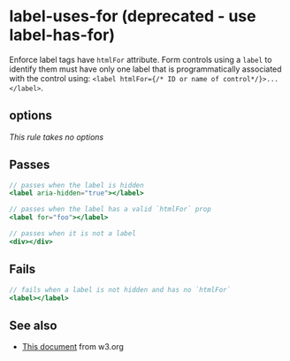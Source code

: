 # label-uses-for (deprecated - use label-has-for)

Enforce label tags have `htmlFor` attribute. Form controls using a `label` to
identify them must have only one label that is programmatically associated with
the control using: `<label htmlFor={/* ID or name of control*/}>...</label>`.


## options

*This rule takes no options*

## Passes

```jsx harmony
// passes when the label is hidden
<label aria-hidden="true"></label>

// passes when the label has a valid `htmlFor` prop
<label for="foo"></label>

// passes when it is not a label
<div></div>
```

## Fails

```jsx harmony
// fails when a label is not hidden and has no `htmlFor`
<label></label>
```

## See also

 - [This document](https://www.w3.org/WAI/tutorials/forms/labels) from w3.org
